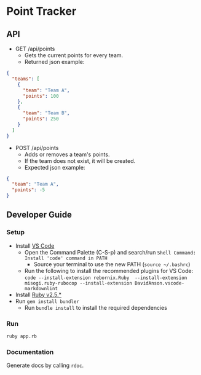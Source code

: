 # Point Tracker

## API

- GET /api/points
  - Gets the current points for every team.
  - Returned json example:

```json
{
  "teams": [
    {
      "team": "Team A",
      "points": 100
    },
    {
      "team": "Team B",
      "points": 250
    }
  ]
}
```

- POST /api/points
  - Adds or removes a team's points.
  - If the team does not exist, it will be created.
  - Expected json example:

```json
{
  "team": "Team A",
  "points": -5
}
```

## Developer Guide

### Setup

- Install [VS Code](https://code.visualstudio.com/Download)
  - Open the Command Palette (C-S-p) and search/run `Shell Command: Install 'code' command in PATH`
    - Source your terminal to use the new PATH (`source ~/.bashrc`)
  - Run the following to install the recommended plugins for VS Code:
  `code --install-extension rebornix.Ruby  --install-extension misogi.ruby-rubocop --install-extension DavidAnson.vscode-markdownlint`
- Install [Ruby v2.5.*](https://www.ruby-lang.org/en/downloads/)
- Run `gem install bundler`
  - Run `bundle install` to install the required dependencies

### Run

```bash
ruby app.rb
```

### Documentation

Generate docs by calling `rdoc`.
